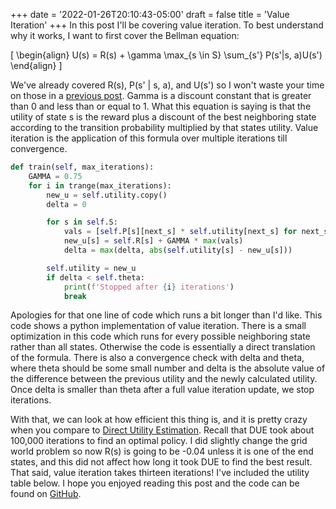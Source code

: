 +++
date = '2022-01-26T20:10:43-05:00'
draft = false
title = 'Value Iteration'
+++
In this post I'll be covering value iteration. To best understand why it works, I want to first cover the Bellman equation:

\[
\begin{align}
U(s) = R(s) + \gamma \max_{s \in S} \sum_{s'} P(s'|s, a)U(s')
\end{align}
\]

We've already covered R(s), P(s' | s, a), and U(s') so I won't waste your time on those in a [previous post](../direct-utility-estimation/#markov-decision-process). Gamma is a discount constant that is greater than 0 and less than or equal to 1. What this equation is saying is that the utility of state s is the reward plus a discount of the best neighboring state according to the transition probability multiplied by that states utility. Value iteration is the application of this formula over multiple iterations till convergence.

```python
def train(self, max_iterations):
    GAMMA = 0.75
    for i in trange(max_iterations):
        new_u = self.utility.copy()
        delta = 0

        for s in self.S:
            vals = [self.P[s][next_s] * self.utility[next_s] for next_s in self.P[s] if self.P[s][next_s] > 0]
            new_u[s] = self.R[s] + GAMMA * max(vals)
            delta = max(delta, abs(self.utility[s] - new_u[s]))

        self.utility = new_u
        if delta < self.theta:
            print(f'Stopped after {i} iterations')
            break
```

Apologies for that one line of code which runs a bit longer than I'd like. This code shows a python implementation of value iteration. There is a small optimization in this code which runs for every possible neighboring state rather than all states. Otherwise the code is essentially a direct translation of the formula. There is also a convergence check with delta and theta, where theta should be some small number and delta is the absolute value of the difference between the previous utility and the newly calculated utility. Once delta is smaller than theta after a full value iteration update, we stop iterations.

With that, we can look at how efficient this thing is, and it is pretty crazy when you compare to [Direct Utility Estimation](direct-utility-estimation/#direct-utility-estimation). Recall that DUE took about 100,000 iterations to find an optimal policy. I did slightly change the grid world problem so now R(s) is going to be -0.04 unless it is one of the end states, and this did not affect how long it took DUE to find the best result. That said, value iteration takes thirteen iterations! I've included the utility table below. I hope you enjoyed reading this post and the code can be found on [GitHub](https://github.com/bi3mer/ADP_Test/tree/9857949a05ec9ac64cae59365fb6b3bbeed0efb3).
